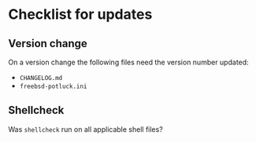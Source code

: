 # Checklist for updates

## Version change
On a version change the following files need the version number updated:
* `CHANGELOG.md`
* `freebsd-potluck.ini`

## Shellcheck
Was `shellcheck` run on all applicable shell files?
